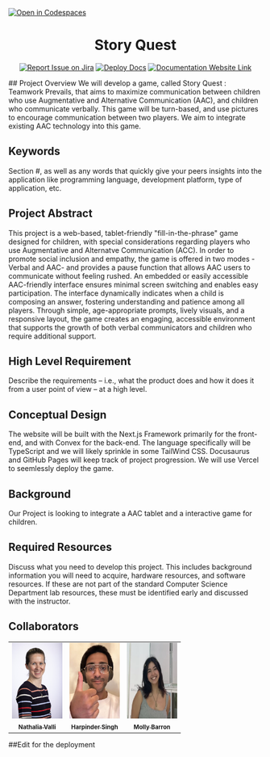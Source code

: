 [![Open in Codespaces](https://classroom.github.com/assets/launch-codespace-2972f46106e565e64193e422d61a12cf1da4916b45550586e14ef0a7c637dd04.svg)](https://classroom.github.com/open-in-codespaces?assignment_repo_id=17850489)
<div align="center">

# Story Quest
[![Report Issue on Jira](https://img.shields.io/badge/Report%20Issues-Jira-0052CC?style=flat&logo=jira-software)](https://temple-cis-projects-in-cs.atlassian.net/jira/software/c/projects/DT/issues)
[![Deploy Docs](https://github.com/ApplebaumIan/tu-cis-4398-docs-template/actions/workflows/deploy.yml/badge.svg)](https://github.com/ApplebaumIan/tu-cis-4398-docs-template/actions/workflows/deploy.yml)
[![Documentation Website Link](https://img.shields.io/badge/-Documentation%20Website-brightgreen)](https://applebaumian.github.io/tu-cis-4398-docs-template/)


</div>
## Project Overview
 We will develop a game, called Story Quest : Teamwork Prevails, that aims to maximize communication between children who use Augmentative and Alternative Communication (AAC), and children who communicate verbally. This game will be turn-based, and use pictures to encourage communication between two players. We aim to integrate existing AAC technology into this game.

## Keywords

Section #, as well as any words that quickly give your peers insights into the application like programming language, development platform, type of application, etc.

## Project Abstract

This project is a web-based, tablet-friendly "fill-in-the-phrase" game designed for children, with special considerations regarding players who use Augmentative and Alternatve Communication (ACC). In order to promote social inclusion and empathy, the game is offered in two modes -Verbal and AAC- and provides a pause function that allows AAC users to communicate without feeling rushed. An embedded or easily accessible AAC-friendly interface ensures minimal screen switching and enables easy participation. The interface dynamically indicates when a child is composing an answer, fostering understanding and patience among all players. Through simple, age-appropriate prompts, lively visuals, and a responsive layout, the game creates an engaging, accessible environment that supports the growth of both verbal communicators and children who require additional support.

## High Level Requirement

Describe the requirements – i.e., what the product does and how it does it from a user point of view – at a high level.

## Conceptual Design

The website will be built with the Next.js Framework primarily for the front-end, and with Convex for the back-end. The language specifically will be TypeScript and we will likely sprinkle in some TailWind CSS. Docusaurus and GitHub Pages will keep track of project progression. We will use Vercel to seemlessly deploy the game.

## Background

Our Project is looking to integrate a AAC tablet and a interactive game for children.

## Required Resources

Discuss what you need to develop this project. This includes background information you will need to acquire, hardware resources, and software resources. If these are not part of the standard Computer Science Department lab resources, these must be identified early and discussed with the instructor.

## Collaborators

[//]: # ( readme: collaborators -start )
<table>
<tr>
    <td align="center">
        <a href="https://github.com/nathaliavalli">
            <img src="documentation/src/images/nathalia_valli.JPG" width="100" height="150" alt="nathalia_valli.jpeg"/>
            <br />
            <sub><b>Nathalia Valli</b></sub>
        </a>
    </td>
    <td align="center">
        <a href="https://github.com/HarpinderFeelsLikeCoding">
            <img src="documentation/src/images/harpinder.webp" width="100;" height="150" alt="harpinder.webp"/>
            <br />
            <sub><b>Harpinder Singh</b></sub>
        </a>
    </td>
    <td align="center">
        <a href="https://github.com/molly-pop">
            <img src="documentation/src/images/molly.webp" width="100" height="150" alt="molly.webp"/>
            <br />
            <sub><b>Molly Barron</b></sub>
        </a>
    </td>
    </tr>
</table>

[//]: # ( readme: collaborators -end )

##Edit for the deployment
